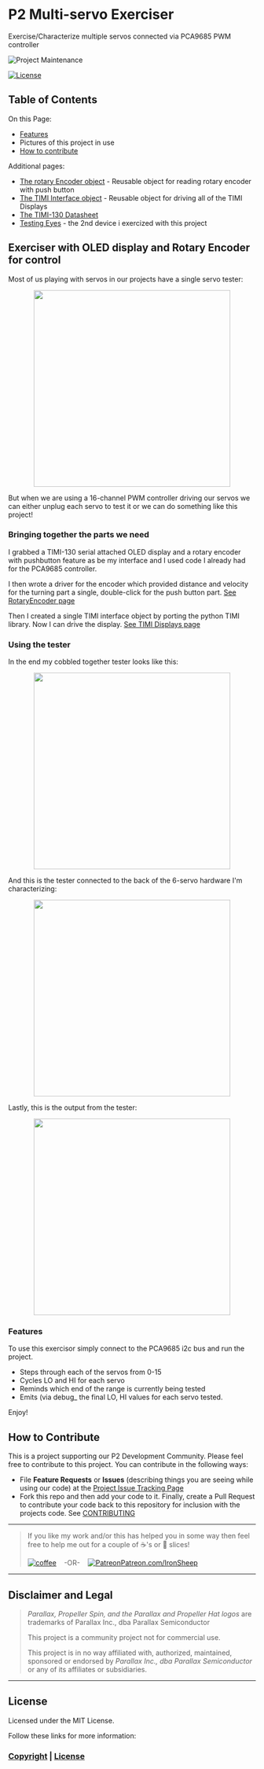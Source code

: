 # P2 Multi-servo Exerciser
Exercise/Characterize multiple servos connected via PCA9685 PWM controller

![Project Maintenance][maintenance-shield]

[![License][license-shield]](LICENSE)

## Table of Contents

On this Page:

- [Features](#features)
- Pictures of this project in use
- [How to contribute](#how-to-contribute)

Additional pages:

- [The rotary Encoder object](./RotaryEnc.md) - Reusable object for reading rotary encoder with push button
- [The TIMI Interface object](./TIMI.md) - Reusable object for driving all of the TIMI Displays
- [The TIMI-130 Datasheet](./Docs/TIMI-130_Datasheet_REV1.0.pdf) 
- [Testing Eyes](./Unit2UnderTest.md) - the 2nd device i exercized with this project

## Exerciser with OLED display and Rotary Encoder for control

Most of us playing with servos in our projects have a single servo tester:

<p align="center">
  <img src="./DOCs/images/singleTester.jpg" width="400">
</p>

But when we are using a 16-channel PWM controller driving our servos we can either unplug each servo to test it or we can do something like this project! 

### Bringing together the parts we need

I grabbed a TIMI-130 serial attached OLED display and a rotary encoder with pushbutton feature as be my interface and I used code I already had for the PCA9685 controller.  

I then wrote a driver for the encoder which provided distance and velocity for the turning part a single, double-click for the push button part. [See RotaryEncoder page](./RotaryEnc.md)

Then I created a single TIMI interface object by porting the python TIMI library. Now I can drive the display. [See TIMI Displays page](./TIMI.md)

### Using the tester

In the end my cobbled together tester looks like this:

<p align="center">
  <img src="./DOCs/images/controlDisplay.jpg" width="400">
</p>

And this is the tester connected to the back of the 6-servo hardware I'm characterizing:

<p align="center">
  <img src="./DOCs/images/testFixture.jpg" width="400">
</p>

Lastly, this is the output from the tester:


<p align="center">
  <img src="./DOCs/images/results-ang.jpg" width="400">
</p>

### Features

To use this exercisor simply connect to the PCA9685 i2c bus and run the project.

- Steps through each of the servos from 0-15
- Cycles LO and HI for each servo
- Reminds which end of the range is currently being tested
- Emits (via debug_ the final LO, HI values for each servo tested.

Enjoy!

## How to Contribute

This is a project supporting our P2 Development Community. Please feel free to contribute to this project. You can contribute in the following ways:

- File **Feature Requests** or **Issues** (describing things you are seeing while using our code) at the [Project Issue Tracking Page](https://github.com/ironsheep/P2-Click-UWB/issues)
- Fork this repo and then add your code to it. Finally, create a Pull Request to contribute your code back to this repository for inclusion with the projects code. See [CONTRIBUTING](CONTRIBUTING.md)

---

> If you like my work and/or this has helped you in some way then feel free to help me out for a couple of :coffee:'s or :pizza: slices!
>
> [![coffee](https://www.buymeacoffee.com/assets/img/custom_images/black_img.png)](https://www.buymeacoffee.com/ironsheep) &nbsp;&nbsp; -OR- &nbsp;&nbsp; [![Patreon](./DOCs/images/patreon.png)](https://www.patreon.com/IronSheep?fan_landing=true)[Patreon.com/IronSheep](https://www.patreon.com/IronSheep?fan_landing=true)

---

## Disclaimer and Legal

> *Parallax, Propeller Spin, and the Parallax and Propeller Hat logos* are trademarks of Parallax Inc., dba Parallax Semiconductor
>
> This project is a community project not for commercial use.
>
> This project is in no way affiliated with, authorized, maintained, sponsored or endorsed by *Parallax Inc., dba Parallax Semiconductor* or any of its affiliates or subsidiaries.

---

## License

Licensed under the MIT License.

Follow these links for more information:

### [Copyright](copyright) | [License](LICENSE)

[maintenance-shield]: https://img.shields.io/badge/maintainer-stephen%40ironsheep%2ebiz-blue.svg?style=for-the-badge

[license-shield]: https://img.shields.io/badge/License-MIT-yellow.svg
